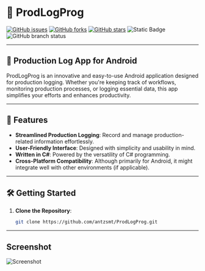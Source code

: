 # 📝 **ProdLogProg**

[![GitHub issues](https://img.shields.io/github/issues/antzsmt/ProdLogProg)](https://github.com/antzsmt/ProdLogProg/issues)
[![GitHub forks](https://img.shields.io/github/forks/antzsmt/ProdLogProg)](https://github.com/antzsmt/ProdLogProg/network)
[![GitHub stars](https://img.shields.io/github/stars/antzsmt/ProdLogProg)](https://github.com/antzsmt/ProdLogProg/stargazers)
![Static Badge](https://img.shields.io/badge/Production-Log-blue)
![GitHub branch status](https://img.shields.io/github/checks-status/antzsmt/ProdLogProg/master?color=%23FFA500)

---

## 🌟 **Production Log App for Android**
ProdLogProg is an innovative and easy-to-use Android application designed for production logging. Whether you're keeping track of workflows, monitoring production processes, or logging essential data, this app simplifies your efforts and enhances productivity.

---

## **📌 Features**

- **Streamlined Production Logging**: Record and manage production-related information effortlessly.
- **User-Friendly Interface**: Designed with simplicity and usability in mind.
- **Written in C#**: Powered by the versatility of C# programming.
- **Cross-Platform Compatibility**: Although primarily for Android, it might integrate well with other environments (if applicable).

---

## 🛠 **Getting Started**

1. **Clone the Repository**:
   ```bash
   git clone https://github.com/antzsmt/ProdLogProg.git

---

   ## **Screenshot**

   ![Screenshot](screenshot.png)

